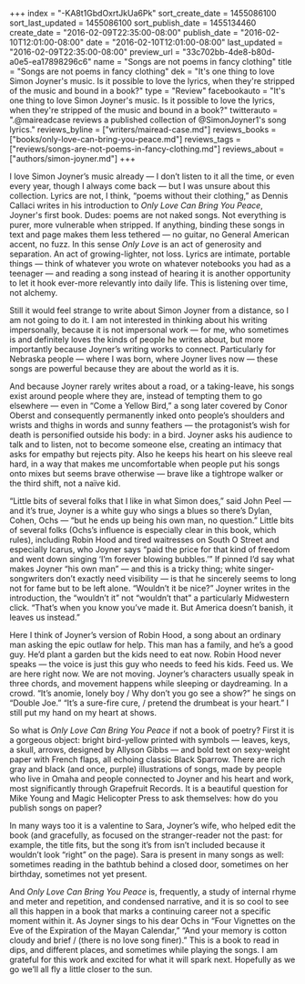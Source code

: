 +++
index = "-KA8t1GbdOxrtJkUa6Pk"
sort_create_date = 1455086100
sort_last_updated = 1455086100
sort_publish_date = 1455134460
create_date = "2016-02-09T22:35:00-08:00"
publish_date = "2016-02-10T12:01:00-08:00"
date = "2016-02-10T12:01:00-08:00"
last_updated = "2016-02-09T22:35:00-08:00"
preview_url = "33c702bb-4de8-b80d-a0e5-ea17898296c6"
name = "Songs are not poems in fancy clothing"
title = "Songs are not poems in fancy clothing"
dek = "It's one thing to love Simon Joyner's music. Is it possible to love the lyrics, when they're stripped of the music and bound in a book?"
type = "Review"
facebookauto = "It's one thing to love Simon Joyner's music. Is it possible to love the lyrics, when they're stripped of the music and bound in a book?"
twitterauto = ".@maireadcase reviews a published collection of @SimonJoyner1's song lyrics."
reviews_byline = ["writers/mairead-case.md"]
reviews_books = ["books/only-love-can-bring-you-peace.md"]
reviews_tags = ["reviews/songs-are-not-poems-in-fancy-clothing.md"]
reviews_about = ["authors/simon-joyner.md"]
+++

I love Simon Joyner’s music already — I don’t listen to it all the time, or even every year, though I always come back — but I was unsure about this collection. Lyrics are not, I think, “poems without their clothing,” as Dennis Callaci writes in his introduction to *Only Love Can Bring You Peace*, Joyner's first book. Dudes: poems are not naked songs. Not everything is purer, more vulnerable when stripped. If anything, binding these songs in text and page makes them less tethered — no guitar, no General American accent, no fuzz. In this sense *Only Love* is an act of generosity and separation. An act of growing-lighter, not loss. Lyrics are intimate, portable things — think of whatever you wrote on whatever notebooks you had as a teenager — and reading a song instead of hearing it is another opportunity to let it hook ever-more relevantly into daily life. This is listening over time, not alchemy.

Still it would feel strange to write about Simon Joyner from a distance, so I am not going to do it. I am not interested in thinking about his writing impersonally, because it is not impersonal work — for me, who sometimes is and definitely loves the kinds of people he writes about, but more importantly because Joyner’s writing works to connect. Particularly for Nebraska people — where I was born, where Joyner lives now — these songs are powerful because they are about the world as it is. 

And because Joyner rarely writes about a road, or a taking-leave, his songs exist around people where they are, instead of tempting them to go elsewhere — even in “Come a Yellow Bird,” a song later covered by Conor Oberst and consequently permanently inked onto people’s shoulders and wrists and thighs in words and sunny feathers — the protagonist’s wish for death is personified outside his body: in a bird. Joyner asks his audience to talk and to listen, not to become someone else, creating an intimacy that asks for empathy but rejects pity. Also he keeps his heart on his sleeve real hard, in a way that makes me uncomfortable when people put his songs onto mixes but seems brave otherwise — brave like a tightrope walker or the third shift, not a naïve kid.

“Little bits of several folks that I like in what Simon does,” said John Peel — and it’s true, Joyner is a white guy who sings a blues so there’s Dylan, Cohen, Ochs — “but he ends up being his own man, no question.” Little bits of several folks (Ochs’s influence is especially clear in this book, which rules), including Robin Hood and tired waitresses on South O Street and especially Icarus, who Joyner says “paid the price for that kind of freedom and went down singing ‘I’m forever blowing bubbles.’” If pinned I’d say what makes Joyner “his own man” — and this is a tricky thing; white singer-songwriters don’t exactly need visibility — is that he sincerely seems to long not for fame but to be left alone. “Wouldn’t it be nice?” Joyner writes in the introduction, the “wouldn’t it” not “wouldn’t that” a particularly Midwestern click. “That’s when you know you’ve made it. But America doesn’t banish, it leaves us instead.”

Here I think of Joyner’s version of Robin Hood, a song about an ordinary man asking the epic outlaw for help. This man has a family, and he’s a good guy. He’d plant a garden but the kids need to eat now. Robin Hood never speaks — the voice is just this guy who needs to feed his kids. Feed us. We are here right now. We are not moving. Joyner’s characters usually speak in three chords, and movement happens while sleeping or daydreaming. In a crowd. “It’s anomie, lonely boy / Why don’t you go see a show?” he sings on “Double Joe.” “It’s a sure-fire cure, / pretend the drumbeat is your heart.” I still put my hand on my heart at shows.

So what is *Only Love Can Bring You Peace* if not a book of poetry? First it is a gorgeous object: bright bird-yellow printed with symbols — leaves, keys, a skull, arrows, designed by Allyson Gibbs — and bold text on sexy-weight paper with French flaps, all echoing classic Black Sparrow. There are rich gray and black (and once, purple) illustrations of songs, made by people who live in Omaha and people connected to Joyner and his heart and work, most significantly through Grapefruit Records. It is a beautiful question for Mike Young and Magic Helicopter Press to ask themselves: how do you publish songs on paper? 

In many ways too it is a valentine to Sara, Joyner’s wife, who helped edit the book (and gracefully, as focused on the stranger-reader not the past: for example, the title fits, but the song it’s from isn’t included because it wouldn’t look “right” on the page). Sara is present in many songs as well: sometimes reading in the bathtub behind a closed door, sometimes on her birthday, sometimes not yet present. 

And *Only Love Can Bring You Peace* is, frequently, a study of internal rhyme and meter and repetition, and condensed narrative, and it is so cool to see all this happen in a book that marks a continuing career not a specific moment within it. As Joyner sings to his dear Ochs in “Four Vignettes on the Eve of the Expiration of the Mayan Calendar,” “And your memory is cotton cloudy and brief / (there is no love song finer).” This is a book to read in dips, and different places, and sometimes while playing the songs. I am grateful for this work and excited for what it will spark next. Hopefully as we go we’ll all fly a little closer to the sun.
